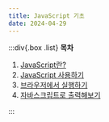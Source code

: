 ```yaml
---
title: JavaScript 기초
date: 2024-04-29
---
```


:::div{.box .list}
**목차**

1. [JavaScript란?](/javascript/chapter01/01-1)
2. [JavaScript 사용하기](/javascript/chapter01/01-2)
3. [브라우저에서 실행하기](/javascript/chapter01/01-3)
4. [자바스크립트로 출력해보기](/javascript/chapter01/01-4)

:::
